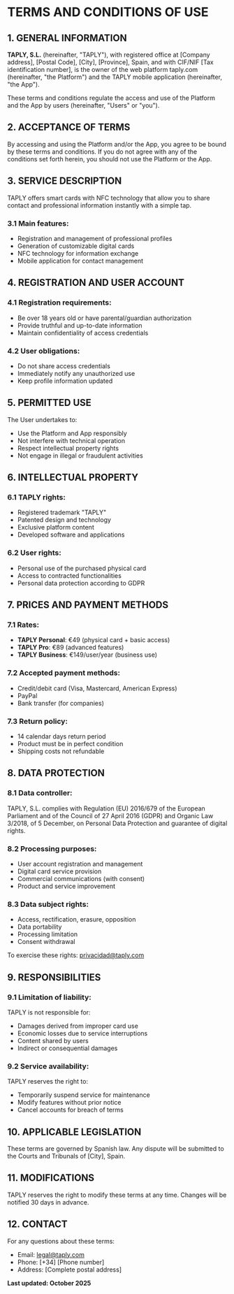 # TERMS AND CONDITIONS OF USE

## 1. GENERAL INFORMATION

**TAPLY, S.L.** (hereinafter, "TAPLY"), with registered office at [Company address], [Postal Code], [City], [Province], Spain, and with CIF/NIF [Tax identification number], is the owner of the web platform taply.com (hereinafter, "the Platform") and the TAPLY mobile application (hereinafter, "the App").

These terms and conditions regulate the access and use of the Platform and the App by users (hereinafter, "Users" or "you").

## 2. ACCEPTANCE OF TERMS

By accessing and using the Platform and/or the App, you agree to be bound by these terms and conditions. If you do not agree with any of the conditions set forth herein, you should not use the Platform or the App.

## 3. SERVICE DESCRIPTION

TAPLY offers smart cards with NFC technology that allow you to share contact and professional information instantly with a simple tap.

### 3.1 Main features:
- Registration and management of professional profiles
- Generation of customizable digital cards
- NFC technology for information exchange
- Mobile application for contact management

## 4. REGISTRATION AND USER ACCOUNT

### 4.1 Registration requirements:
- Be over 18 years old or have parental/guardian authorization
- Provide truthful and up-to-date information
- Maintain confidentiality of access credentials

### 4.2 User obligations:
- Do not share access credentials
- Immediately notify any unauthorized use
- Keep profile information updated

## 5. PERMITTED USE

The User undertakes to:
- Use the Platform and App responsibly
- Not interfere with technical operation
- Respect intellectual property rights
- Not engage in illegal or fraudulent activities

## 6. INTELLECTUAL PROPERTY

### 6.1 TAPLY rights:
- Registered trademark "TAPLY"
- Patented design and technology
- Exclusive platform content
- Developed software and applications

### 6.2 User rights:
- Personal use of the purchased physical card
- Access to contracted functionalities
- Personal data protection according to GDPR

## 7. PRICES AND PAYMENT METHODS

### 7.1 Rates:
- **TAPLY Personal**: €49 (physical card + basic access)
- **TAPLY Pro**: €89 (advanced features)
- **TAPLY Business**: €149/user/year (business use)

### 7.2 Accepted payment methods:
- Credit/debit card (Visa, Mastercard, American Express)
- PayPal
- Bank transfer (for companies)

### 7.3 Return policy:
- 14 calendar days return period
- Product must be in perfect condition
- Shipping costs not refundable

## 8. DATA PROTECTION

### 8.1 Data controller:
TAPLY, S.L. complies with Regulation (EU) 2016/679 of the European Parliament and of the Council of 27 April 2016 (GDPR) and Organic Law 3/2018, of 5 December, on Personal Data Protection and guarantee of digital rights.

### 8.2 Processing purposes:
- User account registration and management
- Digital card service provision
- Commercial communications (with consent)
- Product and service improvement

### 8.3 Data subject rights:
- Access, rectification, erasure, opposition
- Data portability
- Processing limitation
- Consent withdrawal

To exercise these rights: privacidad@taply.com

## 9. RESPONSIBILITIES

### 9.1 Limitation of liability:
TAPLY is not responsible for:
- Damages derived from improper card use
- Economic losses due to service interruptions
- Content shared by users
- Indirect or consequential damages

### 9.2 Service availability:
TAPLY reserves the right to:
- Temporarily suspend service for maintenance
- Modify features without prior notice
- Cancel accounts for breach of terms

## 10. APPLICABLE LEGISLATION

These terms are governed by Spanish law. Any dispute will be submitted to the Courts and Tribunals of [City], Spain.

## 11. MODIFICATIONS

TAPLY reserves the right to modify these terms at any time. Changes will be notified 30 days in advance.

## 12. CONTACT

For any questions about these terms:
- Email: legal@taply.com
- Phone: [+34] [Phone number]
- Address: [Complete postal address]

**Last updated: October 2025**
